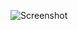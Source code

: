 ![Screenshot](https://raw.githubusercontent.com/Cryakl/Ultimate-RAT-Collection/refs/heads/main/SpyNet/Spy-Net%20v1.7%20Coffin%20Of%20Evil/Screenshot.png)
